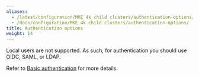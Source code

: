 ```yaml
---
aliases:
  - /latest/configuration/MKE 4k child clusters/authentication-options/
  - /docs/configuration/MKE 4k child clusters/authentication-options/
title: Authentication options
weight: 14
---
```


Local users are not supported. As such, for authentication you should use OIDC,
SAML, or LDAP.

Refer to [Basic
authentication](../../../configuration/authentication/basic-authentication/)
for more details.
